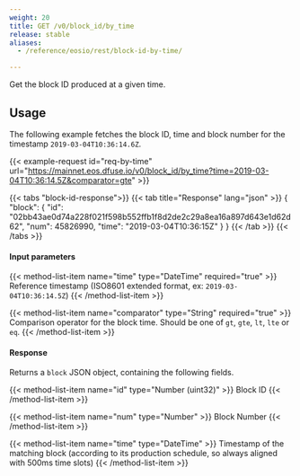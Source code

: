 ```yaml
---
weight: 20
title: GET /v0/block_id/by_time
release: stable
aliases:
  - /reference/eosio/rest/block-id-by-time/

---
```


Get the block ID produced at a given time.

## Usage

The following example fetches the block ID, time and block number for the timestamp `2019-03-04T10:36:14.6Z`.

{{< example-request id="req-by-time" url="https://mainnet.eos.dfuse.io/v0/block_id/by_time?time=2019-03-04T10:36:14.5Z&comparator=gte" >}}

{{< tabs "block-id-response">}}
{{< tab title="Response" lang="json" >}}
{
  "block": {
    "id": "02bb43ae0d74a228f021f598b552ffb1f8d2de2c29a8ea16a897d643e1d62d62",
    "num": 45826990,
    "time": "2019-03-04T10:36:15Z"
  }
}
{{< /tab >}}
{{< /tabs >}}

#### Input parameters

{{< method-list-item name="time" type="DateTime" required="true" >}}
  Reference timestamp (ISO8601 extended format, ex: `2019-03-04T10:36:14.5Z`)
{{< /method-list-item >}}

{{< method-list-item name="comparator" type="String" required="true" >}}
  Comparison operator for the block time. Should be one of `gt`, `gte`, `lt`, `lte` or `eq`.
{{< /method-list-item >}}


#### Response

Returns a `block` JSON object, containing the following fields.

{{< method-list-item name="id" type="Number (uint32)" >}}
  Block ID
{{< /method-list-item >}}

{{< method-list-item name="num" type="Number" >}}
  Block Number
{{< /method-list-item >}}

{{< method-list-item name="time" type="DateTime" >}}
  Timestamp of the matching block (according to its production schedule, so always aligned with 500ms time slots)
{{< /method-list-item >}}
